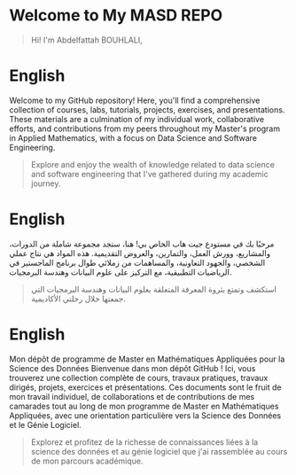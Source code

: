 # Welcome to My MASD REPO

> Hi! I'm Abdelfattah BOUHLALI, 


#  English

Welcome to my GitHub repository! Here, you'll find a comprehensive collection of courses, labs, tutorials, projects, exercises, and presentations. These materials are a culmination of my individual work, collaborative efforts, and contributions from my peers throughout my Master's program in Applied Mathematics, with a focus on Data Science and Software Engineering. 
> Explore and enjoy the wealth of knowledge related to data science and software engineering that I've gathered during my academic journey.

#  English
مرحبًا بك في مستودع جيت هاب الخاص بي! هنا، ستجد مجموعة شاملة من الدورات، والمشاريع، وورش العمل، والتمارين، والعروض التقديمية. هذه المواد هي نتاج عملي الشخصي، والجهود التعاونية، والمساهمات من زملائي طوال برنامج الماجستير في الرياضيات التطبيقية، مع التركيز على علوم البيانات وهندسة البرمجيات.
> استكشف وتمتع بثروة المعرفة المتعلقة بعلوم البيانات وهندسة البرمجيات التي جمعتها خلال رحلتي الأكاديمية.


#  English
Mon dépôt de programme de Master en Mathématiques Appliquées pour la Science des Données Bienvenue dans mon dépôt GitHub ! Ici, vous trouverez une collection complète de cours, travaux pratiques, travaux dirigés, projets, exercices et présentations. Ces documents sont le fruit de mon travail individuel, de collaborations et de contributions de mes camarades tout au long de mon programme de Master en Mathématiques Appliquées, avec une orientation particulière vers la Science des Données et le Génie Logiciel. 
> Explorez et profitez de la richesse de connaissances liées à la science des données et au génie logiciel que j'ai rassemblée au cours de mon parcours académique.
